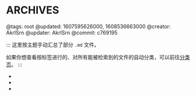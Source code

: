 # ARCHIVES

@tags: root
@updated: 1607595626000, 1608536663000
@creator: AkrISrn
@updater: AkrISrn
@commit: c769195

:::
这里按主题手动汇总了部分 `.md` 文件。

如果你想查看按标签进行的、对所有能被检索到的文件的自动分类，可以前往[分类页](/categories.md "#")。
:::

- [](/docs/compile.md "#")
- [](/docs/config.md "#")
- [](/docs/deploy.md "#")
